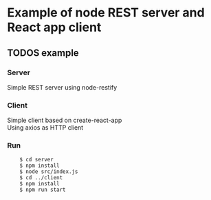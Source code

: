 # Example of node REST server and React app client

## TODOS example

### Server

Simple REST server using node-restify

### Client

Simple client based on create-react-app  
Using axios as HTTP client

### Run

```
    $ cd server
    $ npm install
    $ node src/index.js
    $ cd ../client
    $ npm install
    $ npm run start
```

